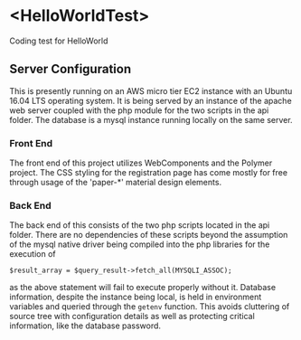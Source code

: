 # \<HelloWorldTest\>

Coding test for HelloWorld

## Server Configuration
This is presently running on an AWS micro tier EC2 instance with an Ubuntu 16.04 LTS operating system. It is being served by an instance of the apache web server coupled with the php module for the two scripts in the api folder. The database is a mysql instance running locally on the same server.

### Front End
The front end of this project utilizes WebComponents and the Polymer project. The CSS styling for the registration page has come mostly for free through usage of the 'paper-*' material design elements.

### Back End
The back end of this consists of the two php scripts located in the api folder. There are no dependencies of these scripts beyond the assumption of the mysql native driver being compiled into the php libraries for the execution of 

`$result_array = $query_result->fetch_all(MYSQLI_ASSOC);`

as the above statement will fail to execute properly without it. Database information, despite the instance being local, is held in environment variables and queried through the `getenv` function. This avoids cluttering of source tree with configuration details as well as protecting critical information, like the database password.